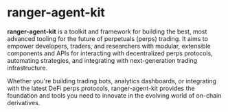 # ranger-agent-kit

**ranger-agent-kit** is a toolkit and framework for building the best, most advanced tooling for the future of perpetuals (perps) trading. It aims to empower developers, traders, and researchers with modular, extensible components and APIs for interacting with decentralized perps protocols, automating strategies, and integrating with next-generation trading infrastructure.

Whether you're building trading bots, analytics dashboards, or integrating with the latest DeFi perps protocols, ranger-agent-kit provides the foundation and tools you need to innovate in the evolving world of on-chain derivatives.

